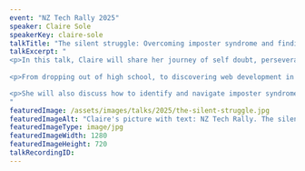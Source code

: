 ```yaml
---
event: "NZ Tech Rally 2025"
speaker: Claire Sole
speakerKey: claire-sole
talkTitle: "The silent struggle: Overcoming imposter syndrome and finding my place in Tech"
talkExcerpt: "  
<p>In this talk, Claire will share her journey of self doubt, perseverance and growth in tech, a field she never imagined entering.</p>
 
<p>From dropping out of high school, to discovering web development in her mid 20's, her path was unconventional. In a light hearted approach, she will share her past (and current) battles with imposter syndrome throughout her career and during life events.</p>

<p>She will also discuss how to identify and navigate imposter syndrome in both yourself and others, and how to foster open and transparent conversations to be able build confidence and no longer suffer in silence.</p>
"
featuredImage: /assets/images/talks/2025/the-silent-struggle.jpg
featuredImageAlt: "Claire's picture with text: NZ Tech Rally. The silent struggle. Overcoming imposter syndrome and finding my place in Tech. A talk by Claire Sole, Engineering Lead @ Bank of New Zealand"
featuredImageType: image/jpg
featuredImageWidth: 1280
featuredImageHeight: 720
talkRecordingID:        
---
```

